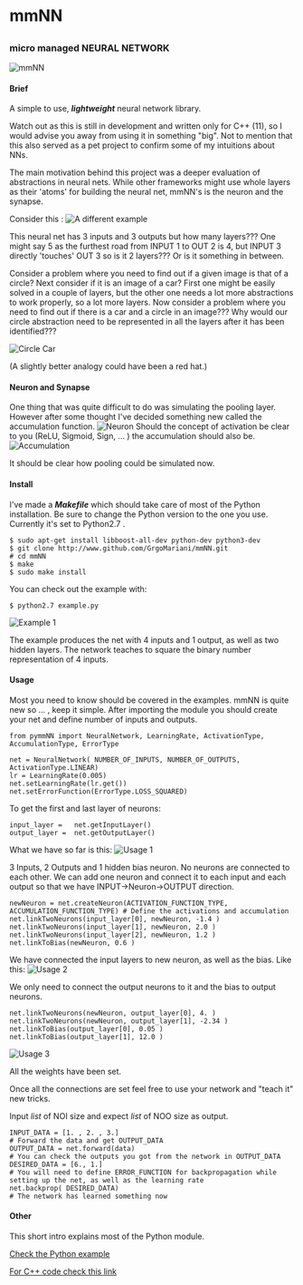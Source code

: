 # mmNN
##
### micro managed NEURAL NETWORK

![mmNN](Documentation/images/mmNN.png?raw=true "micro managed NEURAL NETWORK")

####  Brief

A simple to use, ___lightweight___ neural network library.

Watch out as this is still in development and written only for C++ (11), so I would advise you away from using it in something "big". Not to mention that this also served as a pet project to confirm some of my intuitions about NNs.

The main motivation behind this project was a deeper evaluation of abstractions in neural nets. While other frameworks might use whole layers as their 'atoms' for building the neural net, mmNN's is the neuron and the synapse.

Consider this :
![A different example](Documentation/images/picture1.png?raw=true "A different example")

This neural net has 3 inputs and 3 outputs but how many layers??? One might say 5 as the furthest road from INPUT 1 to OUT 2 is 4, but INPUT 3 directly 'touches' OUT 3 so is it 2 layers??? Or is it something in between.

Consider a problem where you need to find out if a given image is that of a circle? Next consider if it is an image of a car? First one might be easily solved in a couple of layers, but the other one needs a lot more abstractions to work properly, so a lot more layers.
Now consider a problem where you need to find out if there is a car and a circle in an image??? Why would our circle abstraction need to be represented in all the layers after it has been identified???

![Circle Car](Documentation/images/CircleAndCar.png?raw=true "Circle and Car")

(A slightly better analogy could have been a red hat.)

#### Neuron and Synapse

One thing that was quite difficult to do was simulating the pooling layer. However after some thought I've decided something new called the accumulation function.
![Neuron](Documentation/images/NeuronArchitecture.png?raw=true "Neuron Architecture")
Should the concept of activation be clear to you (ReLU, Sigmoid, Sign, ... ) the accumulation should also be.
![Accumulation](Documentation/images/Accumulation.png?raw=true "Accumulation")

It should be clear how pooling could be simulated now.

#### Install
I've made a ___Makefile___ which should take care of most of the Python installation. Be sure to change the Python version to the one you use. Currently it's set to Python2.7 .
```
$ sudo apt-get install libboost-all-dev python-dev python3-dev
$ git clone http://www.github.com/GrgoMariani/mmNN.git
# cd mmNN
$ make
$ sudo make install
```
You can check out the example with:
```
$ python2.7 example.py
```
![Example 1](Documentation/images/Example1.png?raw=true "Example 1")

The example produces the net with 4 inputs and 1 output, as well as two hidden layers. The network teaches to square the binary number representation of 4 inputs.

#### Usage
Most you need to know should be covered in the examples. mmNN is quite new so ... , keep it simple.
After importing the module you should create your net and define number of inputs and outputs.
```
from pymmNN import NeuralNetwork, LearningRate, ActivationType, AccumulationType, ErrorType

net = NeuralNetwork( NUMBER_OF_INPUTS, NUMBER_OF_OUTPUTS, ActivationType.LINEAR)
lr = LearningRate(0.005)
net.setLearningRate(lr.get())
net.setErrorFunction(ErrorType.LOSS_SQUARED)
```

To get the first and last layer of neurons:
```
input_layer =   net.getInputLayer()
output_layer =  net.getOutputLayer()
```
What we have so far is this:
![Usage 1](Documentation/images/Usage1.png?raw=true "Usage 1")

3 Inputs, 2 Outputs and 1 hidden bias neuron. No neurons are connected to each other.
We can add one neuron and connect it to each input and each output so that we have INPUT->Neuron->OUTPUT direction.
```
newNeuron = net.createNeuron(ACTIVATION_FUNCTION_TYPE, ACCUMULATION_FUNCTION_TYPE) # Define the activations and accumulation
net.linkTwoNeurons(input_layer[0], newNeuron, -1.4 )
net.linkTwoNeurons(input_layer[1], newNeuron, 2.0 )
net.linkTwoNeurons(input_layer[2], newNeuron, 1.2 )
net.linkToBias(newNeuron, 0.6 )
```
We have connected the input layers to new neuron, as well as the bias. Like this:
![Usage 2](Documentation/images/Usage2.png?raw=true "Usage 2")

We only need to connect the output neurons to it and the bias to output neurons.
```
net.linkTwoNeurons(newNeuron, output_layer[0], 4. )
net.linkTwoNeurons(newNeuron, output_layer[1], -2.34 )
net.linkToBias(output_layer[0], 0.05 )
net.linkToBias(output_layer[1], 12.0 )
```
![Usage 3](Documentation/images/Usage3.png?raw=true "Usage 3")

All the weights have been set.

Once all the connections are set feel free to use your network and "teach it" new tricks.

Input _list_ of NOI size and expect _list_ of NOO size as output.
```
INPUT_DATA = [1. , 2. , 3.]
# Forward the data and get OUTPUT_DATA
OUTPUT_DATA = net.forward(data)
# You can check the outputs you got from the network in OUTPUT_DATA
DESIRED_DATA = [6., 1.]
# You will need to define ERROR_FUNCTION for backpropagation while setting up the net, as well as the learning rate
net.backprop( DESIRED_DATA)
# The network has learned something now
```

#### Other
This short intro explains most of the Python module.

[Check the Python example]( example.py )

[For C++ code check this link]( Documentation/README.md )
